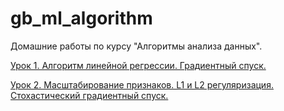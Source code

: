 # gb_ml_algorithm

Домашние работы по курсу "Алгоритмы анализа данных".

[Урок 1. Алгоритм линейной регрессии. Градиентный спуск.](/lesson_1.ipynb)

[Урок 2. Масштабирование признаков. L1 и L2 регуляризация. Стохастический градиентный спуск.](/lesson_2.ipynb)
